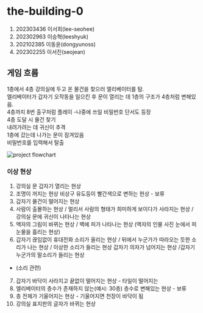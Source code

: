 # the-building-0
1. 202303436 이서희(lee-seohee)
2. 202302963 이승혁(leeshyuk)
3. 202102385 이동윤(dongyunoss)
4. 202302255 이서진(seojean)

## 게임 흐름
1층에서 4층 강의실에 두고 온 물건을 찾으러 엘리베이터를 탐.   
엘리베이터가 갑자기 오작동을 일으킨 후 문이 열리는 데 1층의 구조가 4층처럼 변해있음.   
4층까지 8번 출구처럼 플레이 -나중에 쓰일 비밀번호 단서도 등장   
4층 도달 시 물건 찾기   
내려가려는 데 귀신이 추격   
1층에 갔는데 나가는 문이 잠겨있음   
비밀번호를 입력해서 탈출   

![project flowchart](https://github.com/leeshyuk/the-building-0/assets/163138775/efa78397-091c-48cb-8173-4bbaa724b170)


### 이상 현상
1. 강의실 문 갑자기 열리는 현상 
2. 조명이 꺼지는 현상  비상구 유도등이 빨간색으로 변하는 현상 - 보류
3. 갑자기 물건이 떨어지는 현상
4. 사람이 출몰하는 현상 / 멀리서 사람의 형태가 희미하게 보이다가 사라지는 현상 / 강의실 문에 귀신이 나타나는 현상 
5. 액자의 그림이 바뀌는 현상 / 벽에 피가 나타나는 현상 (액자의 인물 사진 눈에서 피눈물을 흘리는 현상) 
6. 갑자기 끊임없이 휴대전화 소리가 울리는 현상 / 뒤에서 누군가가 따라오는 듯한 소리가 나는 현상 / 이상한 소리가 들리는 현상 갑자기 의자가 넘어지는 현상 /갑자기 누군가의 말소리가 들리는 현상
 - (소리 관련)
7. 갑자기 바닥이 사라지고 끝없이 떨어지는 현상 - 타일이 떨어지는 
8. 엘리베이터의 층수가 존재하지 않는(예시: 30층) 층수로 변해있는 현상 - 보류
10. 층 전체가 기울어지는 현상  - 기울어지면 천장이 바닥이 됨
11. 강의실 표지판의 글자가 바뀌는 현상 
